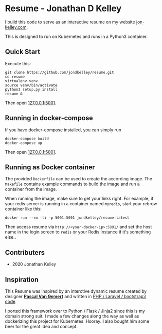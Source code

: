 Resume - Jonathan D Kelley
=====================================================

I build this code to serve as an interactive resume on my website [jon-kelley.com](https://jon-kelley.com).

This is designed to run on Kubernetes and runs in a Python3 container.

## Quick Start

Execute this:

    git clone https://github.com/jondkelley/resume.git
    cd resume
    virtualenv venv
    source venv/bin/activate
    python3 setup.py install
    resume &

Then open [127.0.0.1:5001](http://127.0.0.1:5001).

## Running in docker-compose

If you have docker-compose installed, you can simply run

```
docker-compose build
docker-compose up
```

Then open [127.0.0.1:5001](http://127.0.0.1:5001).

## Running as Docker container

The provided `Dockerfile` can be used to create the according image. The `Makefile` contains example commands to build the image and run a container from the image.

When running the image, make sure to get your links right. For example, if your redis server is running in a container named `myredis`, start your rebrow container like this:

```
docker run --rm -ti -p 5001:5001 jondkelley/resume:latest
```

Then access resume via `http://<your-docker-ip>:5001/` and set the host name in the login screen to `redis` or your Redis instance if it's something else..

## Contributers

* 2020 Jonathan Kelley

## Inspiration

This Resume was inspired by an interctive dynamic resume created by designer **[Pascal Van Gemert](http://pascalvangemert.nl/)** and written in [PHP / Laravel / bootstrap3 code](https://github.com/pascalvgemert/resume).

I ported this framework over to Python / Flask / Jinja2 since this is my domain strong suit. I made a few changes along the way as well as dockerizing this project for Kubernetes. Hooray. I also bought him some beer for the great idea and concept.
 
